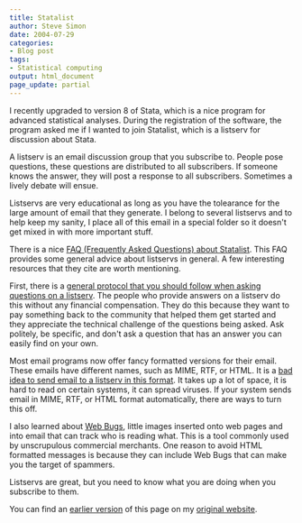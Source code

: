 ```yaml
---
title: Statalist
author: Steve Simon
date: 2004-07-29
categories:
- Blog post
tags:
- Statistical computing
output: html_document
page_update: partial
---
```

I recently upgraded to version 8 of Stata, which is a nice program for
advanced statistical analyses. During the registration of the software,
the program asked me if I wanted to join Statalist, which is a listserv
for discussion about Stata.

A listserv is an email discussion group that you subscribe to. People
pose questions, these questions are distributed to all subscribers. If
someone knows the answer, they will post a response to all subscribers.
Sometimes a lively debate will ensue.

Listservs are very educational as long as you have the tolearance for
the large amount of email that they generate. I belong to several
listservs and to help keep my sanity, I place all of this email in a
special folder so it doesn't get mixed in with more important stuff.

There is a nice [FAQ (Frequently Asked Questions) about
Statalist](http://www.stata.com/support/faqs/res/statalist.html). This
FAQ provides some general advice about listservs in general. A few
interesting resources that they cite are worth mentioning.

First, there is a [general protocol that you should follow when asking
questions on a
listserv](http://www.catb.org/~esr/faqs/smart-questions.html). The
people who provide answers on a listserv do this without any financial
compensation. They do this because they want to pay something back to
the community that helped them get started and they appreciate the
technical challenge of the questions being asked. Ask politely, be
specific, and don't ask a question that has an answer you can easily
find on your own.

Most email programs now offer fancy formatted versions for their email.
These emails have different names, such as MIME, RTF, or HTML. It is a
[bad idea to send email to a listserv in this
format](http://expita.com/nomime.html). It takes up a lot of space, it
is hard to read on certain systems, it can spread viruses. If your
system sends email in MIME, RTF, or HTML format automatically, there are
ways to turn this off.

I also learned about [Web
Bugs](http://www.eff.org/Privacy/Marketing/web_bug.html), little images
inserted onto web pages and into email that can track who is reading
what. This is a tool commonly used by unscrupulous commercial merchants.
One reason to avoid HTML formatted messages is because they can include
Web Bugs that can make you the target of spammers.

Listservs are great, but you need to know what you are doing when you
subscribe to them.

You can find an [earlier version](http://www.pmean.com/04/stata.html) of this page on my [original website](http://www.pmean.com/original_site.html).
